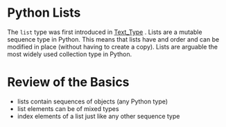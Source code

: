 # Python Lists
The `list` type was first introduced in [Text_Type](../02/02-basic-types.md#list-types)
. Lists are a mutable sequence type in Python.  This means that lists have and order 
and can be modified in place (without having to create a copy).  Lists are arguable 
the most widely used collection type in Python. 

# Review of the Basics
- lists contain sequences of objects (any Python type)
- list elements can be of mixed types
- index elements of a list just like any other sequence type
